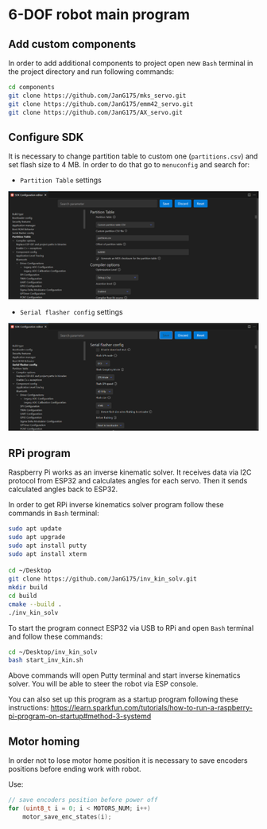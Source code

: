 # 6-DOF robot main program

## Add custom components
In order to add additional components to project open new `Bash` terminal in the project directory and run following commands:

```bash
cd components
git clone https://github.com/JanG175/mks_servo.git
git clone https://github.com/JanG175/emm42_servo.git
git clone https://github.com/JanG175/AX_servo.git
```

## Configure SDK
It is necessary to change partition table to custom one (`partitions.csv`) and set flash size to 4 MB. In order to do that go to `menuconfig` and search for:
* `Partition Table` settings

![Partition table settings](README_images/image.png)

* `Serial flasher config` settings

![Flash size settings](README_images/image-1.png)

## RPi program
Raspberry Pi works as an inverse kinematic solver. It receives data via I2C protocol from ESP32 and calculates angles for each servo. Then it sends calculated angles back to ESP32.

In order to get RPi inverse kinematics solver program follow these commands in `Bash` terminal:

```bash
sudo apt update
sudo apt upgrade
sudo apt install putty
sudo apt install xterm

cd ~/Desktop
git clone https://github.com/JanG175/inv_kin_solv.git
mkdir build
cd build
cmake --build .
./inv_kin_solv
```

To start the program connect ESP32 via USB to RPi and open `Bash` terminal and follow these commands:
```bash
cd ~/Desktop/inv_kin_solv
bash start_inv_kin.sh
```

Above commands will open Putty terminal and start inverse kinematics solver. You will be able to steer the robot via ESP console.

You can also set up this program as a startup program following these instructions:
https://learn.sparkfun.com/tutorials/how-to-run-a-raspberry-pi-program-on-startup#method-3-systemd

## Motor homing
In order not to lose motor home position it is necessary to save encoders positions before ending work with robot.

Use:
```c
// save encoders position before power off
for (uint8_t i = 0; i < MOTORS_NUM; i++)
    motor_save_enc_states(i);
```